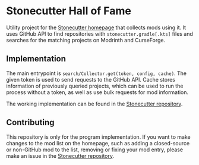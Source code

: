# Stonecutter Hall of Fame

Utility project for the [Stonecutter homepage](https://stonecutter.kikugie.dev/) that collects mods using it.
It uses GitHub API to find repositories with `stonecutter.gradle[.kts]` files and searches for the matching projects
on Modrinth and CurseForge.

## Implementation
The main entrypoint is `search/Collector.get(token, config, cache)`. The given token is used to send requests
to the GitHub API. Cache stores information of previously queried projects, which can be used to run the process
without a token, as well as use bulk requests for mod information.

The working implementation can be found in the [Stonecutter repository](https://github.com/stonecutter-versioning/stonecutter/blob/0.5/buildSrc/src/main/kotlin/tasks/HallOfFameTask.kt).

## Contributing
This repository is only for the program implementation. If you want to make changes to the mod list on the homepage, such as
adding a closed-source or non-GitHub mod to the list, removing or fixing your mod entry, please make an issue in the [Stonecutter repository](https://github.com/stonecutter-versioning/stonecutter/issues).
